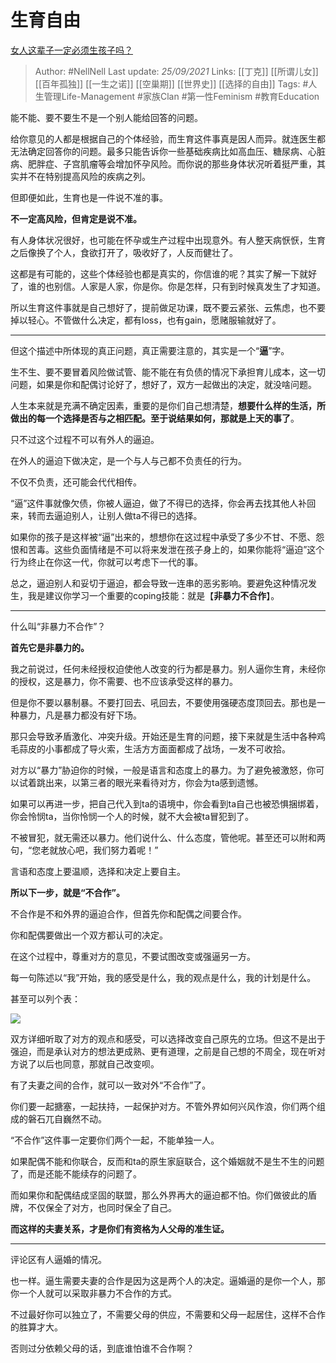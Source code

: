 # 生育自由
[女人这辈子一定必须生孩子吗？](https://www.zhihu.com/question/286067249/answer/2130274653)

> Author: #NellNell 
Last update: *25/09/2021* 
Links: [[丁克]] [[所谓儿女]] [[百年孤独]] [[一生之诺]] [[空巢期]] [[世界史]] [[选择的自由]]
Tags: #人生管理Life-Management #家族Clan #第一性Feminism #教育Education 
  

能不能、要不要生不是一个别人能给回答的问题。

给你意见的人都是根据自己的个体经验，而生育这件事真是因人而异。就连医生都无法确定回答你的问题。最多只能告诉你一些基础疾病比如高血压、糖尿病、心脏病、肥胖症、子宫肌瘤等会增加怀孕风险。而你说的那些身体状况听着挺严重，其实并不在特别提高风险的疾病之列。

但即便如此，生育也是一件说不准的事。

**不一定高风险，但肯定是说不准。**

有人身体状况很好，也可能在怀孕或生产过程中出现意外。有人整天病恹恹，生育之后像换了个人，食欲打开了，吸收好了，人反而健壮了。

这都是有可能的，这些个体经验也都是真实的，你信谁的呢？其实了解一下就好了，谁的也别信。人家是人家，你是你。你是怎样，只有到时候真发生了才知道。

所以生育这件事就是自己想好了，提前做足功课，既不要云紧张、云焦虑，也不要掉以轻心。不管做什么决定，都有loss，也有gain，愿赌服输就好了。

---

但这个描述中所体现的真正问题，真正需要注意的，其实是一个“**逼**”字。

生不生、要不要冒着风险做试管、能不能在有负债的情况下承担育儿成本，这一切问题，如果是你和配偶讨论好了，想好了，双方一起做出的决定，就没啥问题。

人生本来就是充满不确定因素，重要的是你们自己想清楚，**想要什么样的生活，所做出的每一个选择是否与之相匹配。至于说结果如何，那就是上天的事了**。

只不过这个过程不可以有外人的逼迫。

在外人的逼迫下做决定，是一个与人与己都不负责任的行为。

不仅不负责，还可能会代代相传。

“逼”这件事就像欠债，你被人逼迫，做了不得已的选择，你会再去找其他人补回来，转而去逼迫别人，让别人做ta不得已的选择。

如果你的孩子是这样被“逼”出来的，想想你在这过程中承受了多少不甘、不愿、怨恨和苦毒。这些负面情绪是不可以将来发泄在孩子身上的，如果你能将“逼迫”这个行为终止在你这一代，你就可以考虑下一代的事。

总之，逼迫别人和妥切于逼迫，都会导致一连串的恶劣影响。要避免这种情况发生，我是建议你学习一个重要的coping技能：就是【**非暴力不合作**】。

---

什么叫“非暴力不合作”？

**首先它是非暴力的。**

我之前说过，任何未经授权迫使他人改变的行为都是暴力。别人逼你生育，未经你的授权，这是暴力，你不需要、也不应该承受这样的暴力。

但是你不要以暴制暴。不要打回去、吼回去，不要使用强硬态度顶回去。那也是一种暴力，凡是暴力都没有好下场。

那只会导致矛盾激化、冲突升级。开始还是生育的问题，接下来就是生活中各种鸡毛蒜皮的小事都成了导火索，生活方方面面都成了战场，一发不可收拾。

对方以“暴力”胁迫你的时候，一般是语言和态度上的暴力。为了避免被激怒，你可以试着跳出来，以第三者的眼光来看待对方，你会为ta感到遗憾。

如果可以再进一步，把自己代入到ta的语境中，你会看到ta自己也被恐惧捆绑着，你会怜悯ta，当你怜悯一个人的时候，就不大会被ta冒犯到了。

不被冒犯，就无需还以暴力。他们说什么、什么态度，管他呢。甚至还可以附和两句，“您老就放心吧，我们努力着呢！”

言语和态度上要温顺，选择和决定上要自主。

**所以下一步，就是“不合作”。**

不合作是不和外界的逼迫合作，但首先你和配偶之间要合作。

你和配偶要做出一个双方都认可的决定。

在这个过程中，尊重对方的意见，不要试图改变或强逼另一方。

每一句陈述以“我”开始，我的感受是什么，我的观点是什么，我的计划是什么。

甚至可以列个表：

![](https://pic1.zhimg.com/50/v2-125b866d272e6baeeee14cf4b3bfbce8_720w.jpg?source=1940ef5c)

  

双方详细听取了对方的观点和感受，可以选择改变自己原先的立场。但这不是出于强迫，而是承认对方的想法更成熟、更有道理，之前是自己想的不周全，现在听对方说了以后也同意，那就自己改变呗。

有了夫妻之间的合作，就可以一致对外“不合作”了。

你们要一起搪塞，一起扶持，一起保护对方。不管外界如何兴风作浪，你们两个组成的磐石兀自巍然不动。

“不合作”这件事一定要你们两个一起，不能单独一人。

如果配偶不能和你联合，反而和ta的原生家庭联合，这个婚姻就不是生不生的问题了，而是还能不能续存的问题了。

而如果你和配偶结成坚固的联盟，那么外界再大的逼迫都不怕。你们做彼此的盾牌，不仅保全了对方，也同时保全了自己。

**而这样的夫妻关系，才是你们有资格为人父母的准生证。**

---

评论区有人逼婚的情况。

也一样。逼生需要夫妻的合作是因为这是两个人的决定。逼婚逼的是你一个人，那你一个人就可以采取非暴力不合作的方式。

不过最好你可以独立了，不需要父母的供应，不需要和父母一起居住，这样不合作的胜算才大。

否则过分依赖父母的话，到底谁怕谁不合作啊？